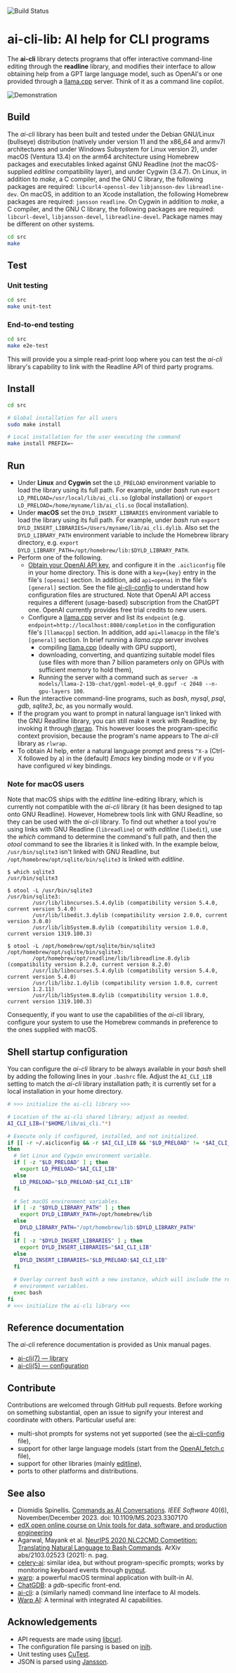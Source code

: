 ![Build Status](https://img.shields.io/github/actions/workflow/status/dspinellis/ai-cli-lib/main.yml?branch=main)

# ai-cli-lib: AI help for CLI programs
The __ai-cli__
library detects programs that offer interactive command-line editing
through the __readline__ library,
and modifies their interface to allow obtaining help from a GPT
large language model, such as OpenAI's or one provided through a
[llama.cpp](https://github.com/ggerganov/llama.cpp) server.
Think of it as a command line copilot.


![Demonstration](https://gist.githubusercontent.com/dspinellis/b25d9b3c3e6d6a6260774c32dc7be817/raw/cc191580cd9aa94bb2a2471e1f43b75a49817b64/ai-cli.gif)

## Build
The _ai-cli_
library has been built and tested under the Debian GNU/Linux (bullseye)
distribution
(natively under version 11 and the x86_64 and armv7l architectures
and under Windows Subsystem for Linux version 2),
under macOS (Ventura 13.4) on the arm64 architecture
using Homebrew packages and executables linked against GNU Readline
(not the macOS-supplied _editline_ compatibility layer),
and under Cygwin (3.4.7).
On Linux,
in addition to _make_, a C compiler, and the GNU C library,
the following packages are required:
`libcurl4-openssl-dev`
`libjansson-dev`
`libreadline-dev`.
On macOS, in addition to an Xcode installation, the following Homebrew
packages are required:
`jansson`
`readline`.
On Cygwin in addition to _make_, a C compiler, and the GNU C library,
the following packages are required:
`libcurl-devel`,
`libjansson-devel`,
`libreadline-devel`.
Package names may be different on other systems.

```sh
cd src
make
```

## Test
### Unit testing
```sh
cd src
make unit-test
```

### End-to-end testing
```sh
cd src
make e2e-test
```
This will provide you a simple read-print loop where you can test the
_ai-cli_ library's capability to
link with the Readline API of third party programs.

## Install
```sh
cd src

# Global installation for all users
sudo make install

# Local installation for the user executing the command
make install PREFIX=~
```

## Run
* Under __Linux__ and __Cygwin__ set the `LD_PRELOAD` environment variable
  to load the library using its full path.
  For example, under _bash_ run
  `export LD_PRELOAD=/usr/local/lib/ai_cli.so` (global installation) or
  `export LD_PRELOAD=/home/myname/lib/ai_cli.so` (local installation).
* Under __macOS__ set the `DYLD_INSERT_LIBRARIES` environment variable to load the
  library using its full path.
  For example, under _bash_ run
  `export DYLD_INSERT_LIBRARIES=/Users/myname/lib/ai_cli.dylib`.
  Also set the `DYLD_LIBRARY_PATH` environment variable to include
  the Homebrew library directory, e.g.
  `export DYLD_LIBRARY_PATH=/opt/homebrew/lib:$DYLD_LIBRARY_PATH`.
* Perform one of the following.
  * [Obtain your OpenAI API key](https://platform.openai.com/api-keys),
    and configure it in the `.aicliconfig` file in your home directory.
    This is done with a `key={key}` entry in the file's `[openai]` section.
    In addition, add `api=openai` in the file's `[general]` section.
    See the file [ai-cli-config](src/ai-cli-config) to understand how configuration
    files are structured.
    Note that OpenAI API access requires a different (usage-based)
    subscription from the ChatGPT one.
    OpenAI currently provides free trial credits to new users.
  * Configure a [llama.cpp](https://github.com/ggerganov/llama.cpp) server
    and list its `endpoint` (e.g. `endpoint=http://localhost:8080/completion`
    in the configuration file's `[llamacpp]` section.
    In addition, add `api=llamacpp` in the file's `[general]` section.
    In brief running a _llama.cpp_ server involves
    * compiling [llama.cpp](https://github.com/ggerganov/llama.cpp) (ideally
      with GPU support),
    * downloading, converting, and quantizing suitable model
      files (use files with more than 7 billion parameters only on GPUs
      with sufficient memory to hold them),
    * Running the server with a command such as `server -m models/llama-2-13b-chat/ggml-model-q4_0.gguf -c 2048 --n-gpu-layers 100`.
* Run the interactive command-line programs, such as
  _bash_, _mysql_, _psql_, _gdb_, _sqlite3_, _bc_, as you normally would.
* If the program you want to prompt in natural language isn't linked
with the GNU Readline library, you can still make it work with Readline,
by invoking it through [rlwrap](https://github.com/hanslub42/rlwrap).
This however looses the program-specific context provision, because
the program's name appears to The _ai-cli_ library as `rlwrap`.
* To obtain AI help, enter a natural language prompt and press `^X-a` (Ctrl-X followed by a)
  in the (default) _Emacs_ key binding mode or `V` if you have configured
  _vi_ key bindings.

### Note for macOS users
Note that macOS ships with the _editline_ line-editing library,
which is currently not compatible with the _ai-cli_ library
(it has been designed to tap onto GNU Readline).
However, Homebrew tools link with GNU Readline, so they can be used
with the _ai-cli_ library.
To find out whether a tool you're using links with GNU Readline (`libreadline`)
or with _editline_ (`libedit`),
use the _which_ command to determine the command's full
path, and then the _otool_ command to see the libraries it is linked with.
In the example below,
`/usr/bin/sqlite3` isn't linked with GNU Readline,
but `/opt/homebrew/opt/sqlite/bin/sqlite3` is linked with _editline_.

```
$ which sqlite3
/usr/bin/sqlite3

$ otool -L /usr/bin/sqlite3
/usr/bin/sqlite3:
        /usr/lib/libncurses.5.4.dylib (compatibility version 5.4.0, current version 5.4.0)
        /usr/lib/libedit.3.dylib (compatibility version 2.0.0, current version 3.0.0)
        /usr/lib/libSystem.B.dylib (compatibility version 1.0.0, current version 1319.100.3)

$ otool -L /opt/homebrew/opt/sqlite/bin/sqlite3
/opt/homebrew/opt/sqlite/bin/sqlite3:
        /opt/homebrew/opt/readline/lib/libreadline.8.dylib (compatibility version 8.2.0, current version 8.2.0)
        /usr/lib/libncurses.5.4.dylib (compatibility version 5.4.0, current version 5.4.0)
        /usr/lib/libz.1.dylib (compatibility version 1.0.0, current version 1.2.11)
        /usr/lib/libSystem.B.dylib (compatibility version 1.0.0, current version 1319.100.3)

```

Consequently,
if you want to use the capabilities of the _ai-cli_ library, configure your system
to use the Homebrew commands in preference to the ones supplied with macOS.

## Shell startup configuration
You can configure the _ai-cli_ library to be always available in your _bash_ shell by
adding the following lines in your `.bashrc` file.
Adjust the `AI_CLI_LIB` setting to match the _ai-cli_ library installation path;
it is currently set for a local installation in your home directory.
```bash
# >>> initialize the ai-cli library >>>

# Location of the ai-cli shared library; adjust as needed.
AI_CLI_LIB=("$HOME/lib/ai_cli."*)

# Execute only if configured, installed, and not initialized.
if [[ -r ~/.aicliconfig && -r $AI_CLI_LIB && "$LD_PRELOAD" != *$AI_CLI_LIB* ]]
then
  # Set Linux and Cygwin environment variable.
  if [ -z "$LD_PRELOAD" ] ; then
    export LD_PRELOAD="$AI_CLI_LIB"
  else
    LD_PRELOAD="$LD_PRELOAD:$AI_CLI_LIB"
  fi

  # Set macOS environment variables.
  if [ -z "$DYLD_LIBRARY_PATH" ] ; then
    export DYLD_LIBRARY_PATH=/opt/homebrew/lib
  else
    DYLD_LIBRARY_PATH="/opt/homebrew/lib:$DYLD_LIBRARY_PATH"
  fi
  if [ -z "$DYLD_INSERT_LIBRARIES" ] ; then
    export DYLD_INSERT_LIBRARIES="$AI_CLI_LIB"
  else
    DYLD_INSERT_LIBRARIES="$LD_PRELOAD:$AI_CLI_LIB"
  fi

  # Overlay current bash with a new instance, which will include the required
  # environment variables.
  exec bash
fi
# <<< initialize the ai-cli library <<<
```

## Reference documentation
The _ai-cli_ reference documentation is provided as Unix manual
pages.
* [ai-cli(7) — library](https://dspinellis.github.io/manview/?src=https%3A%2F%2Fraw.githubusercontent.com%2Fdspinellis%2Fai-cli%2Fmain%2Fsrc%2Fai_cli.7&name=ai_cli(7)&link=https%3A%2F%2Fgithub.com%2Fdspinellis%2Fai-cli)
* [ai-cli(5) — configuration](https://dspinellis.github.io/manview/?src=https%3A%2F%2Fraw.githubusercontent.com%2Fdspinellis%2Fai-cli%2Fmain%2Fsrc%2Fai_cli.5&name=ai_cli(5)&link=https%3A%2F%2Fgithub.com%2Fdspinellis%2Fai-cli)

## Contribute
Contributions are welcomed through GitHub pull requests.
Before working on something substantial,
open an issue to signify your interest and coordinate with others.
Particular useful are:
* multi-shot prompts for systems not yet supported
  (see the [ai-cli-config](src/ai-cli-config) file),
* support for other large language models
  (start from the [OpenAI_fetch.c](src/openai_fetch.c) file),
* support for other libraries (mainly [editline](https://man.netbsd.org/editline.3)),
* ports to other platforms and distributions.

## See also
* Diomidis Spinellis. [Commands as AI Conversations](https://arxiv.org/abs/2309.06551). _IEEE Software_ 40(6), November/December 2023. doi: 10.1109/MS.2023.3307170
* [edX open online course on Unix tools for data, software, and production engineering](https://www.spinellis.gr/unix/?ai-cli)
* Agarwal, Mayank et al. [NeurIPS 2020 NLC2CMD Competition: Translating Natural Language to Bash Commands](https://arxiv.org/pdf/2103.02523.pdf). ArXiv abs/2103.02523 (2021): n. pag.
* [celery-ai](https://github.com/ortegaalfredo/celery-ai): similar idea, but without program-specific prompts; works by monitoring keyboard events through [pynput](https://pynput.readthedocs.io/).
* [warp](https://www.warp.dev/): a powerful macOS terminal application with built-in AI.
* [ChatGDB](https://github.com/pgosar/ChatGDB): a _gdb_-specific front-end.
* [ai-cli](https://github.com/abhagsain/ai-cli): a (similarly named) command line interface to AI models.
* [Warp AI](https://www.warp.dev/warp-ai): A terminal with integrated AI capabilities.

## Acknowledgements
* API requests are made using [libcurl](https://curl.se/libcurl/).
* The configuration file parsing is based on [inih](https://github.com/benhoyt/inih).
* Unit testing uses [CuTest](https://github.com/ennorehling/cutest).
* JSON is parsed using [Jansson](https://github.com/akheron/jansson/).
